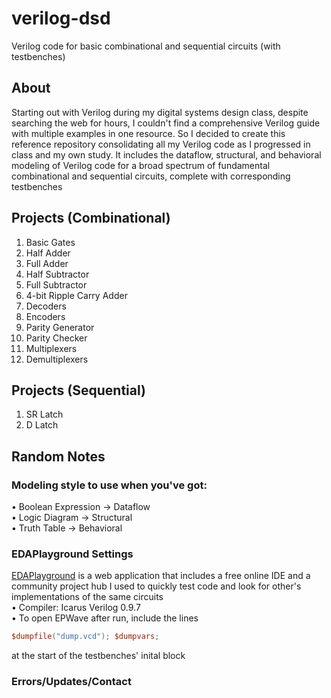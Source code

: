 # verilog-dsd
Verilog code for basic combinational and sequential circuits (with testbenches)

## About
Starting out with Verilog during my digital systems design class, despite searching the web for hours, I couldn't find a comprehensive Verilog guide with multiple examples in one resource. So I decided to create this reference repository consolidating all my Verilog code as I progressed in class and my own study. It includes the dataflow, structural, and behavioral modeling of Verilog code for a broad spectrum of fundamental combinational and sequential circuits, complete with corresponding testbenches

## Projects (Combinational)
1. Basic Gates
2. Half Adder
3. Full Adder
4. Half Subtractor
5. Full Subtractor
6. 4-bit Ripple Carry Adder
7. Decoders
8. Encoders
9. Parity Generator
10. Parity Checker
11. Multiplexers
12. Demultiplexers

## Projects (Sequential)
1. SR Latch
2. D Latch

## Random Notes

### Modeling style to use when you've got:
• Boolean Expression &rarr; Dataflow\
• Logic Diagram &rarr; Structural\
• Truth Table &rarr; Behavioral

### EDAPlayground Settings
[EDAPlayground](http://www.edaplayground.com) is a web application that includes a free online IDE and a community project hub I used to quickly test code and look for other's implementations of the same circuits\
• Compiler: Icarus Verilog 0.9.7  
• To open EPWave after run, include the lines
```verilog 
$dumpfile("dump.vcd"); $dumpvars;
```
at the start of the testbenches' inital block

### Errors/Updates/Contact
